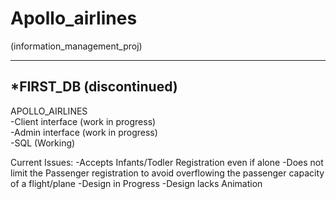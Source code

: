 # Apollo_airlines
(information_management_proj)

-----------------------------------------
*FIRST_DB (discontinued)
-----------------------------------------

APOLLO_AIRLINES <br/>
-Client interface (work in progress)<br/>
-Admin interface (work in progress)<br/>
-SQL (Working)<br/>

Current Issues:
  -Accepts Infants/Todler Registration even if alone
  -Does not limit the Passenger registration to avoid overflowing the passenger capacity of a flight/plane
  -Design in Progress
  -Design lacks Animation
  
